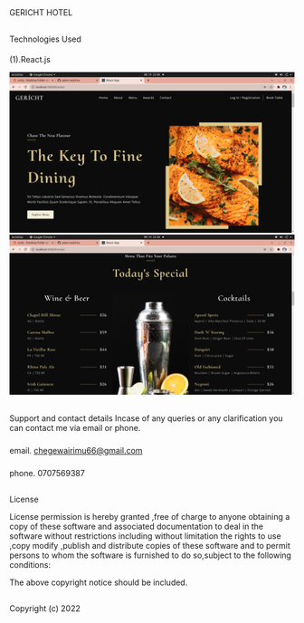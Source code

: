 ## 
GERICHT HOTEL

## 
Technologies Used

####
 (1).React.js



<img src="src/assets/image1.png">
<img src="src/assets/image2.png">



##
Support and contact details
Incase of any queries or any clarification you can contact me via email or phone.

###
 email. chegewairimu66@gmail.com

###
 phone. 0707569387

## 
License

License permission is hereby granted ,free of charge to anyone obtaining a copy of these software and associated documentation to deal in the software without restrictions including without limitation the rights to use ,copy modify ,publish and distribute copies of these software and to permit persons to whom the software is furnished to do so,subject to the following conditions:

The above copyright notice should be included.

##
 Copyright (c) 2022